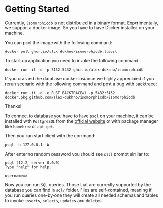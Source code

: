 # Getting Started

Currently, `isomorphicdb` is not distributed in a binary format. Experimentally, we
support a docker image. So you have to have Docker installed on your machine.

You can pool the image with the following command:

```shell script
docker pull ghcr.io/alex-dukhno/isomorphicdb:latest
```

To start up application you need to invoke the following command:

```shell script
docker run -it -d -p 5432:5432 ghcr.io/alex-dukhno/isomorphicdb
```

If you crashed the database docker instance we highly appreciated if you rerun
scenario with the following command and post a bug with backtrace:

```shell script
docker run -it -d -e RUST_BACKTRACE=1 -p 5432:5432 docker.pkg.github.com/alex-dukhno/isomorphicdb/isomorphicdb
```
Thanks!

To connect to database you have to have `psql` on your machine, it can be installed
with `PostgreSQL` from the [official website](https://www.postgresql.org) or with
package manager like `homebrew` or `apt-get`.

Then you can start client with the command:

```shell script
psql -h 127.0.0.1 -W
```

After entering random password you should see `psql` prompt similar to:

```shell script
psql (12.2, server 0.0.0)
Type "help" for help.

username=>
```

Now you can run `SQL` queries. Those that are currently supported by the database
you can find in `sql/` folder. Files are self-contained, meaning if you run
queries one-by-one they will create all needed schemas and tables to invoke
``insert``s, ``select``s, ``update``s and ``delete``s.

